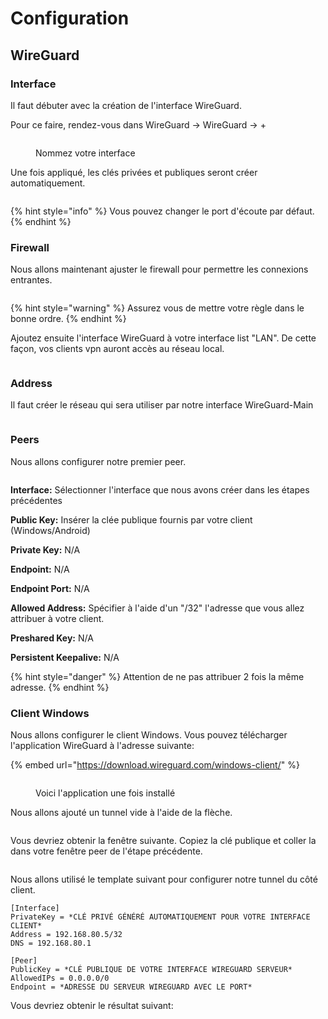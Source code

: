 # Configuration

## WireGuard

### Interface

Il faut débuter avec la création de l'interface WireGuard.&#x20;

Pour ce faire, rendez-vous dans WireGuard -> WireGuard -> +

<figure><img src="../.gitbook/assets/image (52).png" alt=""><figcaption><p>Nommez votre interface</p></figcaption></figure>

Une fois appliqué, les clés privées et publiques seront créer automatiquement.

<figure><img src="../.gitbook/assets/image (53).png" alt=""><figcaption></figcaption></figure>

{% hint style="info" %}
Vous pouvez changer le port d'écoute par défaut.
{% endhint %}

### Firewall

Nous allons maintenant ajuster le firewall pour permettre les connexions entrantes.

<figure><img src="../.gitbook/assets/image (54).png" alt=""><figcaption></figcaption></figure>

{% hint style="warning" %}
Assurez vous de mettre votre règle dans le bonne ordre.
{% endhint %}

Ajoutez ensuite l'interface WireGuard à votre interface list "LAN". De cette façon, vos clients vpn auront accès au réseau local.

<figure><img src="../.gitbook/assets/image (62).png" alt=""><figcaption></figcaption></figure>

### Address

Il faut créer le réseau qui sera utiliser par notre interface WireGuard-Main

<figure><img src="../.gitbook/assets/image (55).png" alt=""><figcaption></figcaption></figure>

### Peers

Nous allons configurer notre premier peer.&#x20;

<figure><img src="../.gitbook/assets/image (56).png" alt=""><figcaption></figcaption></figure>

**Interface:**  Sélectionner l'interface que nous avons créer dans les étapes précédentes

**Public Key:** Insérer la clée publique fournis par votre client (Windows/Android)

**Private Key:** N/A

**Endpoint:**  N/A

**Endpoint Port:**  N/A

**Allowed Address:** Spécifier à l'aide d'un "/32" l'adresse que vous allez attribuer à votre client.

**Preshared Key:** N/A

**Persistent Keepalive:** N/A

{% hint style="danger" %}
Attention de ne pas attribuer 2 fois la même adresse.
{% endhint %}

### Client Windows

Nous allons configurer le client Windows. Vous pouvez télécharger l'application WireGuard à l'adresse suivante:

{% embed url="https://download.wireguard.com/windows-client/" %}

<figure><img src="../.gitbook/assets/image (57).png" alt=""><figcaption><p>Voici l'application une fois installé</p></figcaption></figure>

Nous allons ajouté un tunnel vide à l'aide de la flèche.

<figure><img src="../.gitbook/assets/image (58).png" alt=""><figcaption></figcaption></figure>

Vous devriez obtenir la fenêtre suivante. Copiez la clé publique et coller la dans votre fenêtre peer de l'étape précédente.

<figure><img src="../.gitbook/assets/image (60).png" alt=""><figcaption></figcaption></figure>

Nous allons utilisé le template suivant pour configurer notre tunnel du côté client.

```wiki
[Interface]
PrivateKey = *CLÉ PRIVÉ GÉNÉRÉ AUTOMATIQUEMENT POUR VOTRE INTERFACE CLIENT*
Address = 192.168.80.5/32
DNS = 192.168.80.1

[Peer]
PublicKey = *CLÉ PUBLIQUE DE VOTRE INTERFACE WIREGUARD SERVEUR*
AllowedIPs = 0.0.0.0/0
Endpoint = *ADRESSE DU SERVEUR WIREGUARD AVEC LE PORT*

```

Vous devriez obtenir le résultat suivant:

<figure><img src="../.gitbook/assets/image (61).png" alt=""><figcaption></figcaption></figure>
